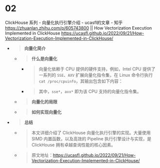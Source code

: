 
# 02

ClickHouse 系列 - 向量化执行引擎介绍 - ucasfl的文章 - 知乎 https://zhuanlan.zhihu.com/p/605743800 || How Vectorization Execution Implemented in ClickHouse https://ucasfl.github.io/2022/09/21/How-Vectorization-Execution-Implemented-in-ClickHouse/
- > **向量化简介**
  * > **什么是向量化**
    + > 向量化依赖于 CPU 提供的硬件支持，例如，Intel CPU 提供了一系列的 `SSE`、`AXV` 扩展向量化指令集，在 Linux 命令行执行 `cat /proc/cpuinfo`，其输出包含如下内容：
    + > 其中，`sse*`，`avx*` 即为该 CPU 支持的向量化指令集。
  * > **向量化的局限**
  * > **如何实现向量化**
- > **总结**
  * > 本文详细介绍了 ClickHouse 向量化执行引擎的实现。大量使用 SIMD 内置函数，以及高效的 Pipeline 执行引擎设计与实现，是 ClickHouse 拥有卓越查询性能的核心因素。
  * > 原文地址：https://ucasfl.github.io/2022/09/21/How-Vectorization-Execution-Implemented-in-ClickHouse/
